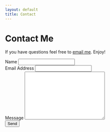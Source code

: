 ```yaml
---
layout: default
title: Contact
---
```


<div id="contact">
  <h1 class="pageTitle">Contact Me</h1>
  <div class="contactContent">
    <p>If you have questions feel free to <a href="mailto:victor.talpeanu@gmail.com">email me</a>. Enjoy!</p>
  </div>
  <form action="http://formspree.io/victor.talpeanu@gmail.com" method="POST">
    <label for="name">Name</label>    
    <input type="text" id="name" name="name" class="full-width"><br>
    <label for="email">Email Address</label>
    <input type="email" id="email" name="_replyto" class="full-width"><br>
    <label for="message">Message</label>
    <textarea name="message" id="message" cols="30" rows="10" class="full-width"></textarea><br>
    <input type="submit" value="Send" class="button">
  </form>
</div>
